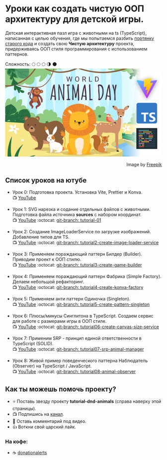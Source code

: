# Уроки как создать чистую ООП архитектуру для детской игры.

Детская интерактивная пазл игра с животными на ts (TypeScript), написанная с целью обучения, где мы попытаемся разбить [портянку старого кода](https://github.com/yesworld/tutorial-dnd-animals/commit/e74b428898f3da415e3d49b2497f80c56ee217b1#diff-4fab5baaca5c14d2de62d8d2fceef376ddddcc8e9509d86cfa5643f51b89ce3d) и создать свою **Чистую архитектуру** проекта, придерживаясь ООП стиля программирования с использованием паттернов. 

Сложность: :full_moon: :full_moon: :full_moon: :last_quarter_moon: :new_moon:
![original-animal-day.svg](public/animal-day-preview.jpg)
<div dir="rtl">Image by <a href="https://www.freepik.com/free-vector/world-animal-day-flat-design-background_31240982.htm#&position=0&from_view=search&track=ais">Freepik</a></div>

## Список уроков на ютубе
- Урок 0: Подготовка проекта. Установка Vite, Prettier и Konva.<br>
  :tv: [YouTube](https://www.youtube.com/watch?v=HO6wBG8FFqo)
  
- Урок 1: SVG нарезка и содание отдельных файлов c животными. Подготовка файла источника **sources** с набором координат.<br>
  :tv: [YouTube](https://www.youtube.com/watch?v=k87xvt_7WcM) :octocat: [git-branch: tutorial-01](https://github.com/yesworld/tutorial-dnd-animals/tree/tutorial1-add-svg-animals-to-project)

- Урок 2: Создание ImageLoaderService по загрузке изображений. Добавление типов для TS.<br>
  :tv: [YouTube](https://www.youtube.com/watch?v=rzPTPMg2E30&list=PLMo7VyNbwQJGgWBYHPTDysdNg1UiBXXMT&index=3) :octocat: [git-branch: tutorial2-create-image-loader-service](https://github.com/yesworld/tutorial-dnd-animals/tree/tutorial2-create-image-loder-service)

- Урок 3: Применяем пораждающий паттерн Билдер (Builder). Приводим проект к ООП стилю.<br>
  :tv: [YouTube](https://www.youtube.com/watch?v=kjj_4czV--c&list=PLMo7VyNbwQJGgWBYHPTDysdNg1UiBXXMT&index=4) :octocat: [git-branch: tutorial3-create-game-builder](https://github.com/yesworld/tutorial-dnd-animals/tree/tutorial3-create-game-builder)

- Урок 4: Применяем пораждающий паттерн Фабрика (Simple Factory). Делаем небольшой рефакторинг.<br>
  :tv: [YouTube](https://youtu.be/Npjy5hL6ppA&list=PLMo7VyNbwQJGgWBYHPTDysdNg1UiBXXMT&index=5) :octocat: [git-branch: tutorial4-create-konva-factory](https://github.com/yesworld/tutorial-dnd-animals/tree/tutorial4-create-konva-factory)

- Урок 5: Применяем анти паттерн Одиночка (Singleton).<br>
  :tv: [YouTube](https://www.youtube.com/watch?v=T1l9GX3thv8&list=PLMo7VyNbwQJGgWBYHPTDysdNg1UiBXXMT&index=6) :octocat: [git-branch: tutorial5-create-pattern-singleton](https://github.com/yesworld/tutorial-dnd-animals/tree/tutorial5-create-pattern-singleton)

- Урок 6: Плюсы/минусы Синглитона в TypeScript. Создаем сервис для работе с размерами игры в ООП стиле.<br>
  :tv: [YouTube](https://www.youtube.com/watch?v=hEdUgYRE2KM&list=PLMo7VyNbwQJGgWBYHPTDysdNg1UiBXXMT&index=7) :octocat: [git-branch: tutorial06-create-canvas-size-service](https://github.com/yesworld/tutorial-dnd-animals/tree/tutorial06-create-canvas-size-service)

- Урок 7: Применим SRP - принцип единой ответственности в TypeScript (SOLID).<br>
  :tv: [YouTube](https://www.youtube.com/watch?v=OHxE1NKnPJc&list=PLMo7VyNbwQJGgWBYHPTDysdNg1UiBXXMT&index=8) :octocat: [git-branch: tutorial07-srp-animal-manager](https://github.com/yesworld/tutorial-dnd-animals/tree/tutorial07-srp-animal-manager)

- Урок 8: Живой пример поведенческого паттерна Наблюдатель (Observer) на TypeScript / JavaScript.<br>
  :tv: [YouTube](https://www.youtube.com/watch?v=51Og538pXcw&list=PLMo7VyNbwQJGgWBYHPTDysdNg1UiBXXMT&index=9) :octocat: [git-branch: tutorial08-animal-observer](https://github.com/yesworld/tutorial-dnd-animals/tree/tutorial08-animal-observer)

## Как ты можешь помочь проекту?
- ⭐️ Поставь звезду проекту **tutorial-dnd-animals** (справа наверху этой страницы).
- :tv: Подпишись на [канал](https://www.youtube.com/channel/UCRWYGOCWalOGOXnzqJd2MbQ).
- 💬 Оставь комментарий под видео.
- 👍 Воткни свой царский лайк.
### На кофе:
- ☕️ [donationalerts](https://www.donationalerts.com/r/dev_yesworld)
